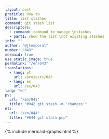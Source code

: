 ```yaml
---
layout: post
pretitle: How to
title: list stashes
command: git stash list
descriptors:
  - command: command to manage \nstashes
  - part1: show the list \nof existing stashes
info: ""
author: "@jtemporal"
number: "043"
mermaid: true
use_static_image: true
permalink: "/en/043"
translations:
  - lang: pt
    url: /projects/043
  - lang: es
    url: /es/043
lang: "en"
pv:
  url: "/en/042"
  title: "#042 git stash -m 'changes'"
nt:
  url: "/en/044"
  title: "#044 git stash pop"
---
```


{% include mermaid-graphs.html %}
